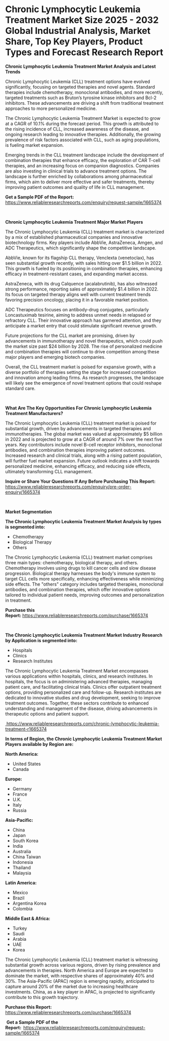 <p><h1>Chronic Lymphocytic Leukemia Treatment Market Size 2025 - 2032 Global Industrial Analysis, Market Share, Top Key Players, Product Types and Forecast Research Report</h1></p><p><strong>Chronic Lymphocytic Leukemia Treatment Market Analysis and Latest Trends</strong></p>
<p><p>Chronic Lymphocytic Leukemia (CLL) treatment options have evolved significantly, focusing on targeted therapies and novel agents. Standard therapies include chemotherapy, monoclonal antibodies, and more recently, targeted treatments such as Bruton’s tyrosine kinase inhibitors and Bcl-2 inhibitors. These advancements are driving a shift from traditional treatment approaches to more personalized medicine.</p><p>The Chronic Lymphocytic Leukemia Treatment Market is expected to grow at a CAGR of 10.1% during the forecast period. This growth is attributed to the rising incidence of CLL, increased awareness of the disease, and ongoing research leading to innovative therapies. Additionally, the growing prevalence of risk factors associated with CLL, such as aging populations, is fueling market expansion.</p><p>Emerging trends in the CLL treatment landscape include the development of combination therapies that enhance efficacy, the exploration of CAR T-cell therapies, and an increasing focus on companion diagnostics. Companies are also investing in clinical trials to advance treatment options. The landscape is further enriched by collaborations among pharmaceutical firms, which aim to deliver more effective and safer treatments, thereby improving patient outcomes and quality of life in CLL management.</p></p>
<p><strong>Get a Sample PDF of the Report:&nbsp;</strong> <a href="https://www.reliableresearchreports.com/enquiry/request-sample/1665374?utm_campaign=3128&utm_medium=2&utm_source=Github&utm_content=ia&utm_term=12042025&utm_id=chronic-lymphocytic-leukemia-treatment">https://www.reliableresearchreports.com/enquiry/request-sample/1665374</a></p>
<p>&nbsp;</p>
<p><strong>Chronic Lymphocytic Leukemia Treatment Major Market Players</strong></p>
<p><p>The Chronic Lymphocytic Leukemia (CLL) treatment market is characterized by a mix of established pharmaceutical companies and innovative biotechnology firms. Key players include AbbVie, AstraZeneca, Amgen, and ADC Therapeutics, which significantly shape the competitive landscape.</p><p>AbbVie, known for its flagship CLL therapy, Venclexta (venetoclax), has seen substantial growth recently, with sales hitting over $1.5 billion in 2022. This growth is fueled by its positioning in combination therapies, enhancing efficacy in treatment-resistant cases, and expanding market access.</p><p>AstraZeneca, with its drug Calquence (acalabrutinib), has also witnessed strong performance, reporting sales of approximately $1.4 billion in 2022. Its focus on targeted therapy aligns well with current treatment trends favoring precision oncology, placing it in a favorable market position.</p><p>ADC Therapeutics focuses on antibody-drug conjugates, particularly Loncastuximab tesirine, aiming to address unmet needs in relapsed or refractory CLL. Their innovative approach has garnered attention, and they anticipate a market entry that could stimulate significant revenue growth.</p><p>Future projections for the CLL market are promising, driven by advancements in immunotherapy and novel therapeutics, which could push the market size past $24 billion by 2028. The rise of personalized medicine and combination therapies will continue to drive competition among these major players and emerging biotech companies.</p><p>Overall, the CLL treatment market is poised for expansive growth, with a diverse portfolio of therapies setting the stage for increased competition and innovation among leading firms. As research progresses, the landscape will likely see the emergence of novel treatment options that could reshape standard care.</p></p>
<p>&nbsp;</p>
<p><strong>What Are The Key Opportunities For Chronic Lymphocytic Leukemia Treatment Manufacturers?</strong></p>
<p><p>The Chronic Lymphocytic Leukemia (CLL) treatment market is poised for substantial growth, driven by advancements in targeted therapies and immunotherapies. The global market was valued at approximately $5 billion in 2022 and is projected to grow at a CAGR of around 7% over the next five years. Key contributors include novel B-cell receptor inhibitors, monoclonal antibodies, and combination therapies improving patient outcomes. Increased research and clinical trials, along with a rising patient population, will further fuel market expansion. Future outlook indicates a shift towards personalized medicine, enhancing efficacy, and reducing side effects, ultimately transforming CLL management.</p></p>
<p><strong>Inquire or Share Your Questions If Any Before Purchasing This Report:</strong> <a href="https://www.reliableresearchreports.com/enquiry/pre-order-enquiry/1665374?utm_campaign=3128&utm_medium=2&utm_source=Github&utm_content=ia&utm_term=12042025&utm_id=chronic-lymphocytic-leukemia-treatment">https://www.reliableresearchreports.com/enquiry/pre-order-enquiry/1665374</a></p>
<p>&nbsp;</p>
<p><strong>Market Segmentation</strong></p>
<p><strong>The Chronic Lymphocytic Leukemia Treatment Market Analysis by types is segmented into:</strong></p>
<p><ul><li>Chemotherapy</li><li>Biological Therapy</li><li>Others</li></ul></p>
<p><p>The Chronic Lymphocytic Leukemia (CLL) treatment market comprises three main types: chemotherapy, biological therapy, and others. Chemotherapy involves using drugs to kill cancer cells and slow disease progression. Biological therapy harnesses the body's immune system to target CLL cells more specifically, enhancing effectiveness while minimizing side effects. The "others" category includes targeted therapies, monoclonal antibodies, and combination therapies, which offer innovative options tailored to individual patient needs, improving outcomes and personalization in treatment.</p></p>
<p><strong>Purchase this Report:&nbsp;</strong><a href="https://www.reliableresearchreports.com/purchase/1665374?utm_campaign=3128&utm_medium=2&utm_source=Github&utm_content=ia&utm_term=12042025&utm_id=chronic-lymphocytic-leukemia-treatment">https://www.reliableresearchreports.com/purchase/1665374</a></p>
<p>&nbsp;</p>
<p><strong>The Chronic Lymphocytic Leukemia Treatment Market Industry Research by Application is segmented into:</strong></p>
<p><ul><li>Hospitals</li><li>Clinics</li><li>Research Institutes</li></ul></p>
<p><p>The Chronic Lymphocytic Leukemia Treatment Market encompasses various applications within hospitals, clinics, and research institutes. In hospitals, the focus is on administering advanced therapies, managing patient care, and facilitating clinical trials. Clinics offer outpatient treatment options, providing personalized care and follow-up. Research institutes are dedicated to innovative studies and drug development, seeking to improve treatment outcomes. Together, these sectors contribute to enhanced understanding and management of the disease, driving advancements in therapeutic options and patient support.</p></p>
<p><a href="https://www.reliableresearchreports.com/chronic-lymphocytic-leukemia-treatment-r1665374?utm_campaign=3128&utm_medium=2&utm_source=Github&utm_content=ia&utm_term=12042025&utm_id=chronic-lymphocytic-leukemia-treatment">&nbsp;https://www.reliableresearchreports.com/chronic-lymphocytic-leukemia-treatment-r1665374</a></p>
<p><strong>In terms of Region, the Chronic Lymphocytic Leukemia Treatment Market Players available by Region are:</strong></p>
<p>
    <p> <strong> North America: </strong>
        <ul>
            <li>United States</li>
            <li>Canada</li>
        </ul>
        </p> 
    <p> <strong> Europe: </strong>
        <ul>
            <li>Germany</li>
            <li>France</li>
            <li>U.K.</li>
            <li>Italy</li>
            <li>Russia</li>
        </ul>
        </p> 
    <p> <strong> Asia-Pacific: </strong>
        <ul>
            <li>China</li>
            <li>Japan</li>
            <li>South Korea</li>
            <li>India</li>
            <li>Australia</li>
            <li>China Taiwan</li>
            <li>Indonesia</li>
            <li>Thailand</li>
            <li>Malaysia</li>
        </ul>
        </p> 
    <p> <strong> Latin America: </strong>
        <ul>
            <li>Mexico</li>
            <li>Brazil</li>
            <li>Argentina Korea</li>
            <li>Colombia</li>
        </ul>
        </p> 
    <p> <strong> Middle East & Africa: </strong>
        <ul>
            <li>Turkey</li>
            <li>Saudi</li>
            <li>Arabia</li>
            <li>UAE</li>
            <li>Korea</li>
        </ul>
    </p>
    </p>
<p><p>The Chronic Lymphocytic Leukemia (CLL) treatment market is witnessing substantial growth across various regions, driven by rising prevalence and advancements in therapies. North America and Europe are expected to dominate the market, with respective shares of approximately 40% and 30%. The Asia-Pacific (APAC) region is emerging rapidly, anticipated to capture around 20% of the market due to increasing healthcare investments. China, as a key player in APAC, is projected to significantly contribute to this growth trajectory.</p></p>
<p><strong>Purchase this Report: </strong><a href="https://www.reliableresearchreports.com/purchase/1665374?utm_campaign=3128&utm_medium=2&utm_source=Github&utm_content=ia&utm_term=12042025&utm_id=chronic-lymphocytic-leukemia-treatment">https://www.reliableresearchreports.com/purchase/1665374</a></p>
<p>&nbsp;<strong>Get a Sample PDF of the Report:&nbsp;&nbsp;</strong><a href="https://www.reliableresearchreports.com/enquiry/request-sample/1665374?utm_campaign=3128&utm_medium=2&utm_source=Github&utm_content=ia&utm_term=12042025&utm_id=chronic-lymphocytic-leukemia-treatment">https://www.reliableresearchreports.com/enquiry/request-sample/1665374</a></p>
<p><strong></strong></p>
<p><p></p><p></p><p></p></p>